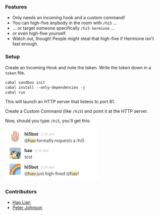 ### Features

* Only needs an incoming hook and a custom command!
* You can high-five anybody in the room with `/hi5` ...
* ... or target someone specifically `/hi5 hermione` ...
* or even high-five yourself.
* Watch out, though! People might steal that high-five if Hermione isn't fast enough.

### Setup

Create an Incoming Hook and note the token. Write the token down in a `token` file.

```
cabal sandbox init
cabal install --only-dependencies -j
cabal run
```

This will launch an HTTP server that listens to port 81.

Create a Custom Command (like `/hi5`) and point it at the HTTP server.

Now, should you type `/hi5`, you'll get this:

![hi5bot in action!](screenshot.png)

### Contributors

* [Hao Lian](https://github.com/hlian)
* [Peter Johnson](https://github.com/nejstastnejsistene)
